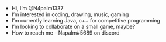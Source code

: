 - Hi, I’m @N4palm1337
- I’m interested in coding, drawing, music, gaming
- I’m currently learning Java, c++ for competitive programming
- I’m looking to collaborate on a small game, maybe?
- How to reach me - Napalm#5689 on discord 

<!---
N4palm1337/N4palm1337 is a ✨ special ✨ repository because its `README.md` (this file) appears on your GitHub profile.
You can click the Preview link to take a look at your changes.
--->
